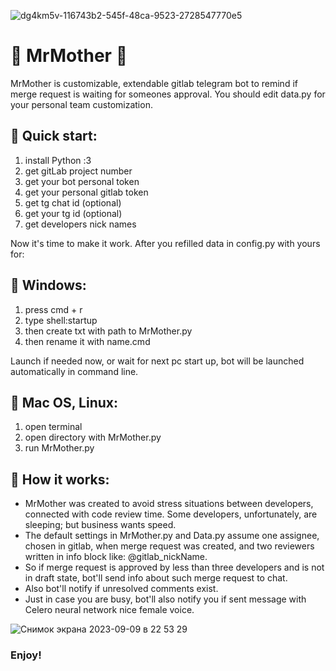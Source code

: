 
![dg4km5v-116743b2-545f-48ca-9523-2728547770e5](https://github.com/fresh-Blood/MrMother/assets/88098218/e1378aa4-e142-4478-992f-5e859dc71a64)

# 🤖 MrMother 👧

MrMother is customizable, extendable gitlab telegram bot to remind if merge request is waiting for someones approval. 
You should edit data.py for your personal team customization.

## 💜 Quick start:
1) install Python :З
2) get gitLab project number 
3) get your bot personal token 
4) get your personal gitlab token 
5) get tg chat id (optional)
6) get your tg id (optional)
7) get developers nick names

Now it's time to make it work. After you refilled data in config.py with yours for:

## 💜 Windows: 
1) press cmd + r
2) type shell:startup
3) then create txt with path to MrMother.py
4) then rename it with name.cmd

Launch if needed now, or wait for next pc start up, bot will be launched automatically in command line.

## 💜 Mac OS, Linux: 
1) open terminal
2) open directory with MrMother.py
3) run MrMother.py 

## 💜 How it works: 
- MrMother was created to avoid stress situations between developers, connected with code review time. Some developers, unfortunately, are sleeping; but business wants speed.
- The default settings in MrMother.py and Data.py assume one assignee, chosen in gitlab, when merge request was created, and two reviewers written in info block like: @gitlab_nickName.
- So if merge request is approved by less than three developers and is not in draft state, bot'll send info about such merge request to chat. 
- Also bot'll notify if unresolved comments exist.
- Just in case you are busy, bot'll also notify you if sent message with Celero neural network nice female voice.

![Снимок экрана 2023-09-09 в 22 53 29](https://github.com/fresh-Blood/MrMother/assets/88098218/c13d3841-871f-4f15-a299-3812a7a579fa)

### Enjoy!
